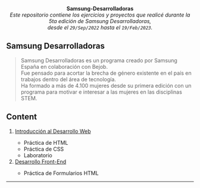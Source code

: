 <p align="center">
<b> Samsung-Desarrolladoras </b>
<br />
 <i> Este repositorio contiene los ejercicios y proyectos que realicé durante la 5ta edición de Samsung Desarrolladoras, <br /> desde el <code>29/Sep/2022</code> hasta el <code>19/Feb/2023</code>. </i>
</p>

## Samsung Desarrolladoras

>Samsung Desarrolladoras es un programa creado por Samsung España en colaboración con Bejob.  
>Fue pensado para acortar la brecha de género existente en el país en trabajos dentro del área de tecnología.  
>Ha formado a más de 4.100 mujeres desde su primera edición con un programa para motivar e interesar a las mujeres en las disciplinas STEM.

## Content

<p align="center">
  <ol>
    <li> <a href=""> Introducción al Desarrollo Web </a> </li>
    <ul>
      <li> Práctica de HTML </li>
      <li> Práctica de CSS </li>
      <li> Laboratorio </li>
    </ul>
    <li> <a href=""> Desarrollo Front-End </a> </li>
    <ul>
      <li> Práctica de Formularios HTML </li>
    </ul>
 </ol>
</p>

<hr>
